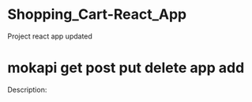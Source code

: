 # Shopping_Cart-React_App
Project react app updated
# mokapi get post put delete app add 
Description:  

